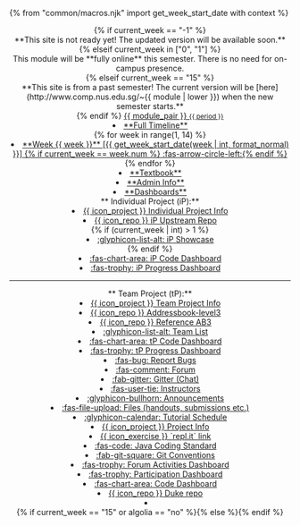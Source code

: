 {% from "common/macros.njk" import get_week_start_date with context %}

<header fixed>
{% if current_week == "-1" %}
<div class="w-100 p-1 bg-warning text-center"><md>**This site is not ready yet! The updated version will be available soon.**</md></div >
{% elseif current_week in ["0", "1"] %}
<div tags="m--cs2103 m--cs2113" class="w-100 p-1 bg-success text-center text-white"><md>This module will be **fully online** this semester. There is no need for on-campus presence.</md></div>
{% elseif current_week == "15" %}
<div class="w-100 p-1 bg-warning text-center"><md>**This site is from a past semester! The current version will be [here](http://www.comp.nus.edu.sg/~{{ module | lower }}) when the new semester starts.**</md></div>
{% endif %}
<navbar placement="top" type="dark">
<a slot="brand" href="{{baseUrl}}/index.html" title="Home" class="navbar-brand"><span class="badge badge-pill badge-{{ module_color }}">{{ module_pair }} <small>{{ period }}</small></span></a>
  <dropdown header="**Schedule**" class="nav-link">
  <li><a href="{{baseUrl}}/schedule/timeline.html" class="dropdown-item"><md>**Full Timeline**</md></a></li>
{% for week in range(1, 14) %}
<li><a href="{{ baseUrl }}/schedule/week{{ week }}/index.html" class="dropdown-item"> <md>**Week {{ week }}** [{{ get_week_start_date(week | int, format_normal) }}] {% if current_week == week.num %} :fas-arrow-circle-left:{% endif %}</md></a></li>
{% endfor %}
  </dropdown>
  <li><a href="{{baseUrl}}/se-book-adapted/index.html" class="nav-link"><md>**Textbook**</md></a></li>
  <li><a href="{{baseUrl}}/admin/index.html" class="nav-link"><md>**Admin Info**</md></a></li>
  <li tags="m--cs2103 m--cs2113 m--tic4001"><a href="{{ url_dashboards }}" target="_blank" class="nav-link"><md>**Dashboards**</md></a></li>
  <dropdown tags="m--cs2103 m--cs2113 m--tic4001" header="**Project Links**" class="nav-link">
    <md>**&nbsp;Individual Project (iP):**</md>
    <li><a href="{{baseUrl}}/admin/ip-overview.html" class="dropdown-item"><md>{{ icon_project }} Individual Project Info</md></a></li>
    <li><a href="{{url_module_org}}/{{ ip_repo_name }}" target="_blank" class="dropdown-item"><md>{{ icon_repo }} iP Upstream Repo</md></a></li>{% if (current_week | int) > 1 %}
    <li tags="m--cs2103 m--tic4001"><a href="{{baseUrl}}/admin/ip-showcase.html" class="dropdown-item"><md>:glyphicon-list-alt: iP Showcase</md></a></li>{% endif %}
    <li><a href="{{ url_ip_dashboard }}" target="_blank" class="dropdown-item"><md>:fas-chart-area: iP Code Dashboard</md></a></li>
    <li><a href="{{ url_ip_progress_dashboard }}" target="_blank" class="dropdown-item text-success"><md>:fas-trophy: iP Progress Dashboard</md></a></li>
    <hr>
    <md>**&nbsp;Team Project (tP):**</md>
    <li><a href="{{baseUrl}}/admin/tp-expectations.html" class="dropdown-item"><md>{{ icon_project }} Team Project Info</md></a></li>
    <li tags="m--cs2103"><a href="{{url_module_org}}/tp" target="_blank" class="dropdown-item"><md>{{ icon_repo }} Addressbook-level3</md></a></li>
    <li tags="m--cs2113"><a href="{{url_module_org}}/addressbook-level3" target="_blank" class="dropdown-item"><md>{{ icon_repo }} Reference AB3</md></a></li>
    <li><a href="{{ url_team_list }}" class="dropdown-item"><md>:glyphicon-list-alt: Team List</md></a></li>
    <li><a href="{{ url_tp_dashboard }}" target="_blank" class="dropdown-item"><md>:fas-chart-area: tP Code Dashboard</md></a></li>
    <li><a href="{{url_tp_progress_dashboard}}" target="_blank" class="dropdown-item text-success"><md>:fas-trophy: tP Progress Dashboard</md></a></li>
  </dropdown>
  <dropdown header="**{{ "Other " if not tic2002 or te3201 else ""}}Links**" class="nav-link">
    <li tags="m--cs2103 m--cs2113 m--tic4001"><a href="{{url_bugs}}" target="_blank" class="dropdown-item"><md>:fas-bug: Report Bugs</md></a></li>
    <li><a href="{{url_forum}}" target="_blank" class="dropdown-item"><md>:fas-comment: Forum</md></a></li>
    <li tags="m--cs2113 m--cs2103 m--tic4001"><a href="{{url_gitter}}" target="_blank" class="dropdown-item"><md>:fab-gitter: Gitter (Chat)</md></a></li>
    <li><a href="{{ baseUrl }}/admin/{{ "index.html#instructors" if tic2002 or te3201 else "instructors.html" }}" class="dropdown-item"><md>:fas-user-tie: Instructors</md></a></li>
    <li><a href="{{url_announcements}}" target="_blank" class="dropdown-item"><md>:glyphicon-bullhorn: Announcements</md></a></li>
    <li><a href="{{url_files}}" target="_blank" class="dropdown-item"><md>:fas-file-upload: Files (handouts, submissions etc.)</md></a></li>
    <li tags="m--cs2113 m--cs2103"><a href="{{baseUrl}}/admin/tutorials.html" class="dropdown-item"><md>:glyphicon-calendar: Tutorial Schedule</md></a></li>
    <li tags="m--tic2002 m--te3201"><a href="{{baseUrl}}/admin/index.html#project" class="dropdown-item"><md>{{ icon_project }} Project Info</md></a></li>
    <li tags="m--cs2113 m--tic2002 m--te3201"><a href="{{url_repl_classroom}}" target="_blank" class="dropdown-item"><md>{{ icon_exercise }} `repl.it` link</md></a></li>
    <li tags="m--cs2103 m--cs2113 m--tic2002 m--tic4001"><a href="{{url_java_coding_standard}}" target="_blank" class="dropdown-item"><md>:fas-code: Java Coding Standard</md></a></li>
    <li tags="m--cs2103 m--cs2113 m--tic4001"><a href="{{url_git_conventions}}" target="_blank" class="dropdown-item"><md>:fab-git-square: Git Conventions</md></a></li>
    <li tags="m--cs2103 m--cs2113"><a href="{{ url_forum_activities_dashboard }}" class="dropdown-item"><md>:fas-trophy: Forum Activities Dashboard</md></a></li>
    <li><a href="{{url_participation_dashboard}}" target="_blank" class="dropdown-item text-success"><md>:fas-trophy: Participation Dashboard</md></a></li>
    <li tags="m--tic2002"><a href="{{url_ip_dashboard}}" target="_blank" class="dropdown-item"><md>:fas-chart-area: Code Dashboard</md></a></li>
    <li tags="m--tic2002"><a href="{{url_module_org}}/{{ ip_repo_name }}" target="_blank" class="dropdown-item"><md>{{ icon_repo }} Duke repo</md></a></li>
  </dropdown>
  <li slot="right" class="nav-link">
    <form class="navbar-form">
      {% if current_week == "15" or algolia == "no" %}<searchbar :data="searchData" placeholder="Search" :on-hit="searchCallback" menu-align-right ></searchbar>{% else %}<searchbar placeholder="Search" algolia menu-align-right></searchbar>{% endif %}
    </form>
  </li>
</navbar>
</header>
